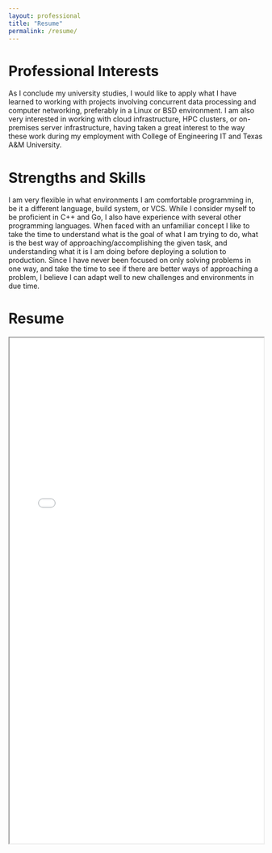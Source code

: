```yaml
---
layout: professional
title: "Resume"
permalink: /resume/
---
```

# Professional Interests
As I conclude my university studies, I would like to apply what I have learned to working with projects
involving concurrent data processing and computer networking, preferably in a Linux or BSD environment.
I am also very interested in working with cloud infrastructure, HPC clusters, or on-premises server
infrastructure, having taken a great interest to the way these work during my employment with College of
Engineering IT and Texas A&M University.

# Strengths and Skills
I am very flexible in what environments I am comfortable programming in, be it a different language, build
system, or VCS. While I consider myself to be proficient in C++ and Go, I also have experience with several
other programming languages. When faced with an unfamiliar concept I like to take the time to understand
what is the goal of what I am trying to do, what is the best way of approaching/accomplishing the given task,
and understanding what it is I am doing before deploying a solution to production. Since I have never been 
focused on only solving problems in one way, and take the time to see if there are better ways of approaching
a problem, I believe I can adapt well to new challenges and environments in due time. 

# Resume
<iframe src="/resume.pdf" width="100%" height="1000px">
</iframe>
